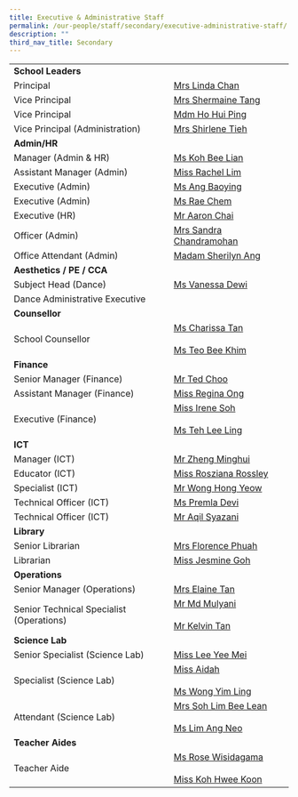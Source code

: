 ```yaml
---
title: Executive & Administrative Staff
permalink: /our-people/staff/secondary/executive-administrative-staff/
description: ""
third_nav_title: Secondary
---
```

|  	|  	|
|---	|---	|
| **School Leaders** 	|  	|
| Principal 	| [Mrs Linda Chan](mailto:Linda_M_M_CHUA@schools.gov.sg) 	|
| Vice Principal 	| [Mrs Shermaine Tang](mailto:Shermaine_TANG@schools.gov.sg) 	|
| Vice Principal 	| [Mdm Ho Hui Ping](mailto:Ho_Hui_Ping@schools.gov.sg) 	|
| Vice Principal (Administration) 	| [Mrs Shirlene Tieh](mailto:Shirlene_Kok@schools.gov.sg) 	|
| **Admin/HR** 	|  	|
| Manager (Admin & HR) 	| [Ms Koh Bee Lian](mailto:koh_bee_lian_a@moe.edu.sg) 	|
| Assistant Manager (Admin) 	| [Miss Rachel Lim](mailto:rachel_lim_hui_tin@moe.edu.sg) 	|
| Executive (Admin) 	| [Ms Ang Baoying](mailto:ang_baoying@moe.edu.sg) 	|
| Executive (Admin) 	| [Ms Rae Chem](mailto:chem_yu_qiu@moe.edu.sg) 	|
| Executive (HR) 	| [Mr Aaron Chai](mailto:aaron_chai@moe.edu.sg) 	|
| Officer (Admin) 	| [Mrs Sandra Chandramohan](mailto:sandra_devi_nadarajan@moe.edu.sg) 	|
| Office Attendant (Admin) 	| [Madam Sherilyn Ang ](mailto:sherilyn_ang@moe.edu.sg) 	|
| **Aesthetics / PE / CCA** 	|  	|
| Subject Head (Dance) 	| [Ms Vanessa Dewi](mailto:harijanto_vanessa_dewi@moe.edu.sg) 	|
| Dance Administrative Executive 	| 	|
| **Counsellor** 	|  	|
| School Counsellor 	| [Ms Charissa Tan](mailto:tan_mao_ning_charissa@moe.edu.sg)<br><br>[Ms Teo Bee Khim](mailto:teo_bee_khim_a@moe.edu.sg) 	|
| **Finance** 	|  	|
| Senior Manager (Finance) 	| [Mr Ted Choo](mailto:choo_teck_loong@moe.edu.sg) 	|
| Assistant Manager (Finance) 	| [Miss Regina Ong](mailto:regina_ong_hui_kheng@moe.edu.sg) 	|
| Executive (Finance) 	| [Miss Irene Soh](mailto:cosic_soh_irene@moe.edu.sg)<br><br>[Ms Teh Lee Ling](mailto:teh_lee_ling@moe.edu.sg)|
| **ICT** 	|  	|
| Manager (ICT) 	| [Mr Zheng Minghui](mailto:zheng_minghui_a@moe.edu.sg) 	|
| Educator (ICT) 	| [Miss Rosziana Rossley](mailto:rosziana_bibi_rossley@moe.edu.sg) 	|
| Specialist (ICT) 	| [Mr Wong Hong Yeow](mailto:wong_hong_yeow@moe.edu.sg) 	|
| Technical Officer (ICT) 	| [Ms Premla Devi](mailto:Premladevir@ncs.com.Sg) 	|
| Technical Officer (ICT) 	| [Mr Aqil Syazani](mailto:aqil.syazani.bin.azlan@ncs.com.sg) 	|
| **Library** 	|  	|
| Senior Librarian 	| [Mrs Florence Phuah](mailto:florence_phuah@moe.edu.sg) 	|
| Librarian 	| [Miss Jesmine Goh](mailto:ChengHoon.Goh@staff.spydus.com.sg) 	|
| **Operations** 	|  	|
| Senior Manager (Operations) 	| [Mrs Elaine Tan](mailto:ee_chwee_ming_elaine@moe.edu.sg) 	|
| Senior Technical Specialist (Operations) 	| [Mr Md Mulyani](mailto:mohamed_mulyani_samuri@moe.edu.sg)<br><br>[Mr Kelvin Tan](mailto:kelvin_tan_chin_wee@moe.edu.sg) 	|
| **Science Lab** 	|  	|
| Senior Specialist (Science Lab) 	| [Miss Lee Yee Mei](mailto:lee_yee_mei@moe.edu.sg) 	|
| Specialist (Science Lab) 	|[Miss Aidah](mailto:nuraidah_abdul_rahim@moe.edu.sg)<br><br> [Ms Wong Yim Ling](mailto:wong_yim_ling@moe.edu.sg) 	|
| Attendant (Science Lab) 	| [Mrs Soh Lim Bee Lean](mailto:lim_bee_lean@sec.scgs.edu.sg) <br><br>[Ms Lim Ang Neo](mailto:lim_ang_neo@sec.scgs.edu.sg) 
| **Teacher Aides** 	|  	|
| Teacher Aide 	| [Ms Rose Wisidagama](mailto:rose_wisidagama@moe.edu.sg)<br><br>[Miss Koh Hwee Koon](mailto:koh_hwee_koon_a@moe.edu.sg) 	|